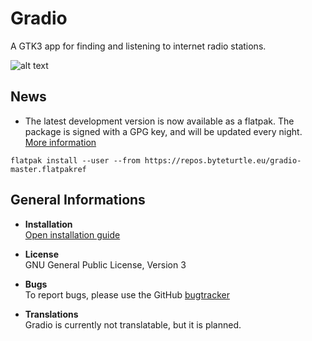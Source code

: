 # Gradio
A GTK3 app for finding and listening to internet radio stations.

![alt text](https://raw.githubusercontent.com/haecker-felix/gradio/master/data/icons/hicolor/256x256/apps/de.haeckerfelix.gradio.png "Logo")

## News
* The latest development version is now available as a flatpak. The package is signed with a GPG key, and will be updated every night. [More information](https://github.com/haecker-felix/gradio/wiki/Install-Gradio)
```
flatpak install --user --from https://repos.byteturtle.eu/gradio-master.flatpakref
```


## General Informations
* **Installation**  
[Open installation guide](https://github.com/haecker-felix/gradio/wiki/Install-Gradio)

* **License**  
GNU General Public License, Version 3

* **Bugs**  
To report bugs, please use the GitHub [bugtracker](https://github.com/haecker-felix/gradio/issues)

* **Translations**  
Gradio is currently not translatable, but it is planned.

